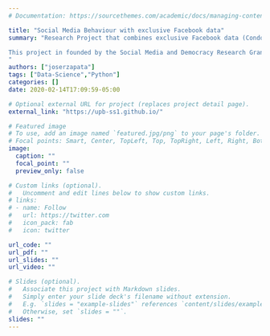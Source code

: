 ```yaml
---
# Documentation: https://sourcethemes.com/academic/docs/managing-content/

title: "Social Media Behaviour with exclusive Facebook data"
summary: "Research Project that combines exclusive Facebook data (Condor Dataset, Crowdtangle, Ad’s) and public data to analyze the Social Media behavior to determine if there is coordinated non-authentic behavior. 

This project in founded by the Social Media and Democracy Research Grants from the Social Science Research Council and access to Facebook data via Social Science One.
"
authors: ["joserzapata"]
tags: ["Data-Science","Python"]
categories: []
date: 2020-02-14T17:09:59-05:00

# Optional external URL for project (replaces project detail page).
external_link: "https://upb-ss1.github.io/"

# Featured image
# To use, add an image named `featured.jpg/png` to your page's folder.
# Focal points: Smart, Center, TopLeft, Top, TopRight, Left, Right, BottomLeft, Bottom, BottomRight.
image:
  caption: ""
  focal_point: ""
  preview_only: false

# Custom links (optional).
#   Uncomment and edit lines below to show custom links.
# links:
# - name: Follow
#   url: https://twitter.com
#   icon_pack: fab
#   icon: twitter

url_code: ""
url_pdf: ""
url_slides: ""
url_video: ""

# Slides (optional).
#   Associate this project with Markdown slides.
#   Simply enter your slide deck's filename without extension.
#   E.g. `slides = "example-slides"` references `content/slides/example-slides.md`.
#   Otherwise, set `slides = ""`.
slides: ""
---
```

